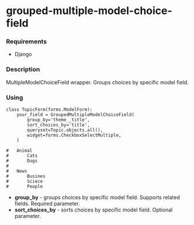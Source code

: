 # grouped-multiple-model-choice-field

### Requirements

- Django

### Description

MultipleModelChoiceField wrapper. Groups choices by specific model field.

### Using

    class TopicForm(forms.ModelForm):
        your_field = GroupedMultipleModelChoiceField(
            group_by='theme__title',
            sort_choices_by='title',
            queryset=Topic.objects.all(),
            widget=forms.CheckboxSelectMultiple,
        )
            
    #   Animal
    #       Cats
    #       Dogs
    #
    #   News
    #       Busines
    #       Sciece
    #       People

- **group_by** - groups choices by specific model field. Supports related fields. Required parameter.
- **sort_choices_by** - sorts choices by specific model field. Optional parameter.
